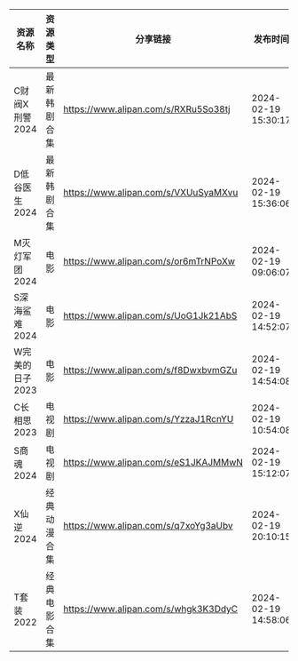 | 资源名称       | 资源类型   | 分享链接                                 | 发布时间                |
| ---------- | ------ | ------------------------------------ | ------------------- |
| C财阀X刑警2024 | 最新韩剧合集 | https://www.alipan.com/s/RXRu5So38tj | 2024-02-19 15:30:17 |
| D低谷医生2024  | 最新韩剧合集 | https://www.alipan.com/s/VXUuSyaMXvu | 2024-02-19 15:36:06 |
| M灭灯军团2024  | 电影     | https://www.alipan.com/s/or6mTrNPoXw | 2024-02-19 09:06:07 |
| S深海鲨难2024  | 电影     | https://www.alipan.com/s/UoG1Jk21AbS | 2024-02-19 14:52:07 |
| W完美的日子2023 | 电影     | https://www.alipan.com/s/f8DwxbvmGZu | 2024-02-19 14:54:08 |
| C长相思2023   | 电视剧    | https://www.alipan.com/s/YzzaJ1RcnYU | 2024-02-19 10:54:08 |
| S商魂2024    | 电视剧    | https://www.alipan.com/s/eS1JKAJMMwN | 2024-02-19 15:12:07 |
| X仙逆2024    | 经典动漫合集 | https://www.alipan.com/s/q7xoYg3aUbv | 2024-02-19 20:10:15 |
| T套装2022    | 经典电影合集 | https://www.alipan.com/s/whgk3K3DdyC | 2024-02-19 14:58:06 |
